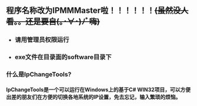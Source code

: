 ## 程序名称改为IPMMMaster啦！！！！！！~~(虽然没人看。。还是要自(｡･∀･)ﾉﾞ嗨)~~
+ ### 请用管理员权限运行
+ ### exe文件在目录面的software目录下
### 什么是IpChangeTools?
#### IpChangeTools是一个可以运行在Windows上的基于C# WIN32项目，可以方便出差的朋友们在方便的切换各地系统的IP设置，免去忘记，输入繁琐的烦恼。

